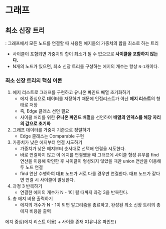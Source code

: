 # 그래프
## 최소 신장 트리
: 그래프에서 모든 노드를 연결할 때 사용된 에지들의 가중치의 합을 최소로 하는 트리

- 사이클이 포함되면 가중치의 합이 최소가 될 수 없으므로 **사이클을 포함하지 않는다.**
- N개의 노드가 있으면, 최소 신장 트리를 구성하는 에지의 개수는 항상 `N-1`개이다.

### 최소 신장 트리의 핵심 이론
1. 에지 리스트로 그래프를 구현하고 유니온 파인드 배열 초기화하기
   - 에지 중심으로 데이터를 저장하기 때문에 인접리스트가 아닌 **에지 리스트**의 형태로 저장
   - 즉, Edge 클래스 선언 필요
   - 사이클 처리를 위한 **유니온 파인드 배열**을 선언하여 **배열의 인덱스를 해당 자리의 값으로 초기화**
2. 그래프 데이터를 가중치 기준으로 정렬하기
   - Edge 클래스는 Comparable 구현
3. 가중치가 낮은 에지부터 연결 시도하기
   - 가중치가 낮은 에지부터 순서대로 선택해 연결을 시도한다.
   - 바로 연결하지 않고 이 에지를 연결했을 때 그래프에 사이클 형성 유무를 find 연산을 이용해 확인한 후 사이클이 형성되지 않았을 때만 union 연산을 이용해 두 노드 연결
   - find 연산 수행하여 대표 노드가 서로 다를 경우만 연결한다. 대표 노드가 같다면 연결 시 사이클이 발생한다.
4. 과정 3 반복하기
   - 연결한 에지의 개수가 N - 1이 될 때까지 과정 3을 반복한다.
5. 총 에지 비용 출력하기
   - 에지의 개수가 N - 1이 되면 알고리즘을 종료하고, 완성된 최소 신장 트리의 총 에지 비용을 출력

에지 중심(에지 리스트 이용) + 사이클 존재 X(유니온 파인드)